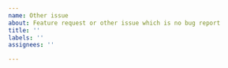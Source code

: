 ```yaml
---
name: Other issue
about: Feature request or other issue which is no bug report
title: ''
labels: ''
assignees: ''

---
```


<!-- Thanks for reaching out! If you are having general Maputnik mapping questions, please asking them at https://gis.stackexchange.com/ using the 'maputnik' tag https://gis.stackexchange.com/questions/tagged/maputnik and read https://gis.stackexchange.com/help/how-to-ask before you do so (please keep in mind that you're asking there in a general GIS forum, not a dedicated support channel) -->
